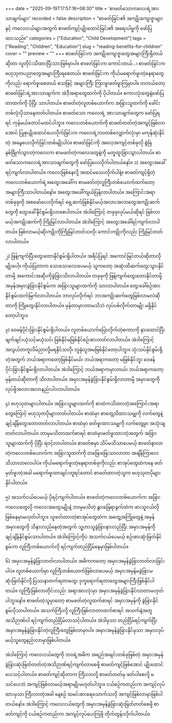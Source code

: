 +++
date = "2025-09-19T17:57:16+06:30"
title = 'စာဖတ်သောကလေးရဲ့အားသာချက်များ'
recorded = false
description = "စာဖတ်ခြင်း၏ အကျိုးကျေးဇူးများနှင့် ကလေးငယ်များအတွက် စာဖတ်ကျင့်ပျိုးထောင်ခြင်း၏ အရေးပါမှုကို ဖော်ပြထားသည်။"
categories = ["Education", "Child Development"]
tags = ["Reading", "Children", "Education"]
slug = "reading-benefits-for-children"
cover = ""
preview = ""
+++
စာဖတ်ခြင်းက အကျိုးကျေးဇူးတွေအများကြီးရှိတယ်ဆိုတာ လူတိုင်းသိထားပြီးသားဖြစ်မှာပါ။ စာဖတ်ခြင်းက ကောင်းတယ်…၊ စာဖတ်ခြင်းက ဗဟုသုတပညာတွေအများကြီးရစေတယ်၊ စာဖတ်ခြင်းက ကိုယ်မရောက်ဖူးတဲ့နေရာတွေကိုလည်း ရောက်ဖူးစေတယ် စသဖြင့် အများကြီး ကြားဖူးဖတ်ဖူးကြမှာပါ။ တကယ်တော့ စာဖတ်ခြင်းရဲ့အားသာချက်က အဲဒီ့အရာတွေထက်ကို ပိုပါတယ်။ စကားလုံးတွေနဲ့ဖော်ပြတာထက်ကို ပိုပြီး သာပါတယ်။ စာဖတ်တဲ့လူတစ်ယောက်က အခြားသူထက်ကို ခေါင်းတစ်လုံးပိုသာနေတတ်ပါတယ်။
စာဖတ်သော ကလေးရဲ့ အားသာချက်တွေက ဖော်ပြရရင် ကုန်မယ်တောင်မထင်ပါဘူး။ ကလေးတစ်ယောက်ကို စာဖတ်တတ်တဲ့အကျင့်ဖြစ်လာအောင် ပြုစုပျိုးထောင်ပေးလိုက်ခြင်းက ကလေးရဲ့ဘဝတစ်လျှောက်လုံးမှာ မကုန်ဆုံးနိုင်တဲ့ အမွေပေးလိုက်ခြင်းတစ်မျိုးပါပဲ။ စာဖတ်ခြင်းကို အလေ့အကျင့်တစ်ခုလို စွဲမြဲနှစ်ခြိုက်သွားတဲ့ကလေးက စာမဖတ်တဲ့ကလေးတွေနဲ့ကို မတူထူးခြားသွားပါတယ်။ စာဖတ်သောကလေးရဲ့အားသာချက်တွေကို ဖော်ပြပေးလိုက်ပါတယ်နော်။
၁) အတွေးအခေါ်ရင့်ကျက်လာပါတယ်။
ကလေးဖြစ်နေလို့ အထင်မသေးလိုက်ပါနဲ့။ စာဖတ်ကျင့်ရှိတဲ့ကလေးတစ်ယောက်ရဲ့အတွေးအခေါ်က စာမဖတ်တဲ့လူကြီးတစ်ယောက်ထက်တော့ အများကြီးသာပါတယ်နော်။ အတွေးအခေါ်ကျယ်ပြန့်လာပါတယ်။ အကြောင်းအရာတစ်ခုခုကို အစဖော်ပေးလိုက်ရင် ရှေ့ဆက်ဖြစ်နိုင်မယ့်အလားအလာတွေအကျိုးဆက်တွေကို တွေးခေါ်နိုင်စွမ်းရှိလာစေပါတယ်။ အဲဒါကြောင့် တခုခုလုပ်မယ်ဆိုရင် ဖြစ်လာမယ့်အကျိုးဆက်ကို ကြိုမြင်လာပါတယ်။ အဲဒါကြောင့် အတွေးအခေါ်ရင့်ကျက်လာပါတယ်။ ဖြစ်လာမယ့်ဆိုးကျိုးကိုကြိုမြင်တတ်သလို၊ ကောင်းကျိုးကိုလည်း ကြိုမြင်တတ်လာပါတယ်။

၂) ဖြန့်ကျက်ပြီးတွေးတောနိုင်စွမ်းရှိပါတယ်။
အရိပ်ပြရင် အကောင်မြင်တယ်ဆိုတာလိုမျိုးပေါ့။ ကိုယ်ပြတာက သေးသေးလေးပေမယ့် သူကတော့ အဆုံးထိဆက်တွေးသွားနိုင်တာမို့ အကောင်းအဆိုးကိုခွဲခြားသိလာပါတယ်။ တခုခုကို ဖြန့်ကျက်တွေးတောနိုင်တာမို့ အမှန်အမှားခွဲခြားနိုင်စွမ်းက အခြားသူများထက်ကို သာလာပါတယ်။ တွေးခေါ်စဉ်းစားနိုင်စွမ်းထက်မြက်လာပါတယ်။ ဘာလုပ်လိုက်ရင် ဘာအကျိုးဆက်တွေဖြစ်လာမလဲဆိုတာကို ကြိုတွေးနိုင်လာပါတယ်။ မှန်တာမှားတာမသိဘဲ လုပ်ပစ်လိုက်တာမျိုး မရှိနိုင်တော့ပါဘူး။

၃) ဝေဖန်ပိုင်းခြားနိုင်စွမ်းရှိပါတယ်။
လူတစ်ယောက်ပြောလိုက်တဲ့စကားကို နားထောင်ပြီး ချက်ချင်းယုံသင့်မယုံသင်၊ ဖြစ်နိုင်မဖြစ်နိုင်စဉ်းစားတတ်လာပါတယ်။ အဲဒါကြောင့် အလွယ်တကူလိမ်ညာလို့မရနိုင်သလို၊ လူနုံလူအမဖြစ်နိုင်တော့ပါဘူး။ သုံးသပ်နိုင်စွမ်းရှိတဲ့အတွက် ဘယ်အရာကတော့ဖြစ်နိုင်မယ်၊ ဘယ်အရာကတော့ မဖြစ်နိုင်ဘူး ဝေဖန်ပိုင်းခြားနိုင်စွမ်းရှိလာပါတယ်။ အဲဒါကြောင့် ဘယ်အရာကမှားတယ်၊ ဘယ်အရာကတော့မှန်တယ်ဆိုတာကို သိလာပါတယ်။ အမှားအမှန်ခွဲခြားနိုင်စွမ်းရှိလာတာမို့ အမှားတွေကိုလုပ်ဖို့အလားအလာနည်းပါးလာပါတယ်။

၄) ဗဟုသုတများပါတယ်။
အခြားသူများထက်ကို စာထဲကသိထားတဲ့အကြောင်းအရာတွေကြောင့် ဗဟုသုတပိုများတတ်ပါတယ်။ စာထဲမှာ စာတွေ့သိထားသမျှကို လက်တွေနဲ့ချင့်ချိန်တွေးတောတတ်လာပါတယ်။ စာထဲမှာ ဖတ်ဖူးထားသမျှကို လက်တွေ့မှာ အသုံးချတတ်လာပါတယ်။ ဘာမှမသိတာထက်စာရင် စာထဲမှာဖတ်ဖူးထားတဲ့အတွက် အခြားသူများထက်ကို ပိုပြီး ရဲဝင့်လာပါတယ်။ စာဖတ်စမှာ သိပ်မသိသာပေမယ့် စာဖတ်နာလာတဲ့ကလေးတစ်ယောက်က အခြားသူထက်ကို တဖြေးဖြေးသာလာတာ အချိန်ကြာလေသိသာလာလေပါပဲ။ ကိုယ်မရောက်ဖူးတဲ့နေရာတစ်ခုကိုလည်း စာအုပ်တွေထဲကနေ ဖတ်မှတ်ဖူးတဲ့အခါ မရောက်ဖူးတာချင်းတူရင်တောင် စာဖတ်ထားတဲ့သူက ဗဟုသုတပိုများနိုင်ပါတယ်။

၅) အသက်ငယ်ပေမယ့် ပိုရင့်ကျက်ပါတယ်။
စာဖတ်တဲ့ကလေးတစ်ယောက်က အခြားကလေးတွေလို ကလေးအတွေးမျိုးနဲ့ ဘာမှမသိတဲ့ နွားခြေရာခွက်ထဲက ဖားသူငယ်လိုဖြစ်နေမှာမဟုတ်ပါဘူး။ သူဖတ်ထားတဲ့စာအုပ်တွေထဲက အတွေ့အကြုံတွေနဲ့ အမှန်အမှားတွေကို သိနားလည်နေတဲ့အတွက် သူ့ဟာသူခွဲခြားနားလည်ပြီး အမှားအမှန်ကို ချင့်ချိန်နိုင်စွမ်းသာပါတယ်။ အဲဒါကြောင့်ကိုပဲ အသက်ငယ်ပေမယ့် စဉ်းစားဆုံးဖြတ်နိုင်စွမ်းက လူကြီးတစ်ယောက်လို ရင့်ကျက်တည်ငြိမ်နေမှာဖြစ်ပါတယ်။

၆) အမှားအမှန်ခွဲခြားတတ်လာပါတယ်။
အဓိကကတော့ အမှားအမှန်ခွဲခြားတတ်လာခြင်းပါပဲ။ လူတစ်ယောက်မှာ လူကြီးတစ်ယောက်ဖြစ်လာပေမယ့် အမှားအမှန်မခွဲခြားမဆုံးဖြတ်နိုင်လို့ ပြဿနာတက်ရတာတွေ၊ ဒုက္ခရောက်ရတာတွေအများကြီးဖြစ်နိုင်ပါတယ်။ လူကြီးဖြစ်လာတိုင်းလည်း အရာအားလုံးမှာ အမှားအမှန်ခွဲခြားနိုင်လာတာမဟုတ်ပါဘူးနော်။ စာဖတ်တဲ့သူမှာတော့ စာမဖတ်တဲ့လူထက်စာရင် အမှားအမှန်ကို ခွဲခြားနိုင်စွမ်းပိုသာပါတယ်။ အသက်ကြီးလို့ လူကြီးဖြစ်လာတာထက်စာရင် အသက်နဲ့အတူ အသိဉာဏ်ပါ ရင့်ကျက်တည်ငြိမ်လာသင့်ပါတယ်။ အဲဒါမှသာ တည်ငြိမ်ရင့်ကျက်ပြီး အမှားအမှန်ခွဲခြားနိုင်တဲ့လူကြီးတွေဖြစ်လာမှာပါ။ အမှားအမှန်ခွဲခြားနိုင်မှသာ အမှားလုပ်မယ့်သူတွေနည်းလာမှာဖြစ်ပါတယ်။

အဲဒါကြောင့် ကလေးငယ်တွေကို ဘဝရဲ့အဓိက အရည်အချင်းတစ်ခုဖြစ်တဲ့ အမှားအမှန်ခွဲခြားဆုံးဖြတ်တတ်တဲ့အသိဉာဏ်ရင့်ကျက်လာစေဖို့ စာဖတ်ကျင့်ဖြစ်အောင် ပျိုးထောင်ပေးသင့်ပါတယ်။ စာဖတ်ကျင့်ဆိုတာက ကြီးလာလို့ စာဖတ်တတ်မှ ဖတ်ပါစေလို့ မသင်ပေးဘဲ အကျင့်ဖြစ်လာမယ့်အရာမျိုးမဟုတ်ပါဘူး။ ငယ်စဉ်ကတည်းက အကျင့်လုပ်ထားမှသာ ကြီးလာတဲ့အခါ နေ့စဉ် ထမင်းစားရေသောက်သလို အကျင့်ဖြစ်လာမှာဖြစ်ပါတယ်နော်။ အဲဒါကြောင့် ကလေးငယ်တွေကို အမှားအမှန်ခွဲခြားဆုံးဖြတ်တတ်စေဖို့ စာဖတ်ကျင့်ကို ငယ်စဉ်ကတည်းက အကျင့်လုပ်ပေးကြဖို့ တိုက်တွန်းလိုက်ပါတယ်။ 